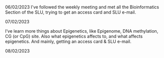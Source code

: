06/02/2023
I've followed the weekly meeting and met all the Bioinformatics Section of the SLU, trying to get an access card and SLU e-mail.

07/02/2023

I’ve learn more things about Epigenetics, like Epigenome, DNA methylation, CG (or CpG) site.
Also what epigenetics affects to, and what affects epigenetics.
And mainly, getting an access card & SLU e-mail.

08/02/2023



